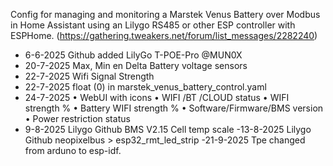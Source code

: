 Config for managing and monitoring a Marstek Venus Battery over Modbus in Home Assistant using an Lilygo RS485 or other ESP controller with ESPHome.
(https://gathering.tweakers.net/forum/list_messages/2282240)


- 6-6-2025 Github added LilyGo T-POE-Pro @MUN0X
- 20-7-2025 Max, Min en Delta Battery voltage sensors
- 22-7-2025 Wifi Signal Strength
- 22-7-2025 float (0) in marstek_venus_battery_control.yaml
- 24-7-2025 
• WebUI with icons
• WIFI /BT /CLOUD status
• WIFI strength %
• Battery WIFI strength %
• Software/Firmware/BMS version
• Power restriction status
- 9-8-2025 Lilygo Github BMS V2.15 Cell temp scale
-13-8-2025 Lilygo Github neopixelbus > esp32_rmt_led_strip
-21-9-2025 Tpe changed from arduno to esp-idf.  
